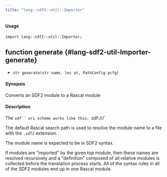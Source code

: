 ```yaml
---
title: "lang::sdf2::util::Importer"
---
```


#### Usage

`import lang::sdf2::util::Importer;`


## function generate {#lang-sdf2-util-Importer-generate}

* ``str generate(str name, loc at, PathConfig pcfg)``

#### Synopsis

Converts an SDF2 module to a Rascal module

#### Description

 
The `sdf`` uri scheme works like this:
`sdf:///<modulename>`

The default Rascal search path is used to resolve the 
module name to a file with the `.sdf2` extension. 

The module name is expected to be in SDF2 syntax.

If modules are "imported" by the given top module,
then these names are resolved recursively and a 
"definition" composed of all relative modules is
collected before the translation process starts.
All of the syntax rules in all of the SDF2 modules 
end up in one Rascal module.

